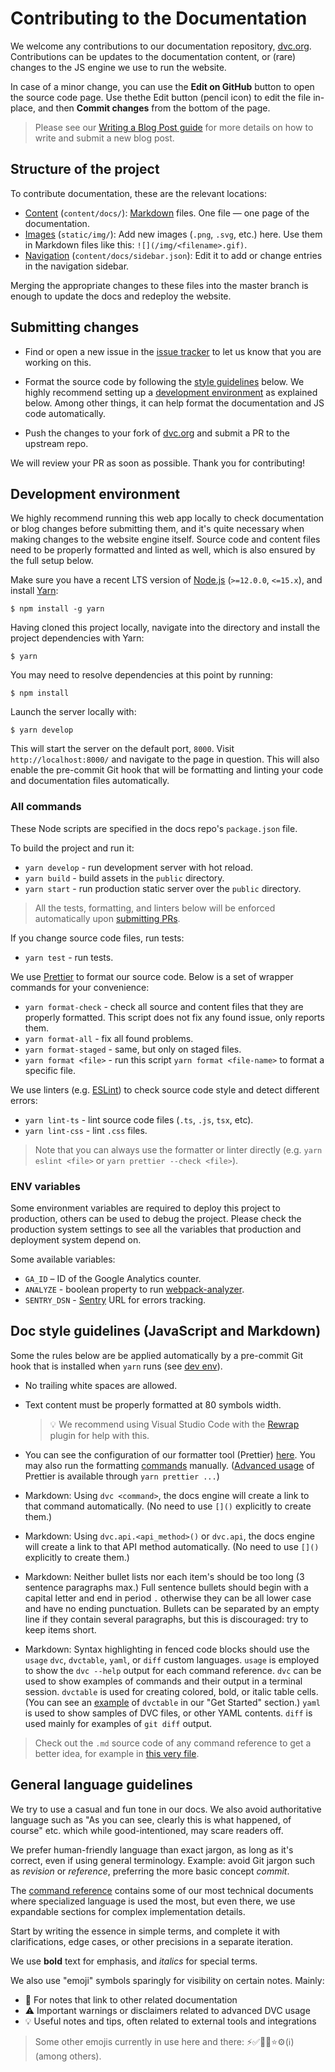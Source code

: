 # Contributing to the Documentation

We welcome any contributions to our documentation repository,
[dvc.org](https://github.com/iterative/dvc.org). Contributions can be updates to
the documentation content, or (rare) changes to the JS engine we use to run the
website.

In case of a minor change, you can use the **Edit on GitHub** button to open the
source code page. Use thethe Edit button (pencil icon) to edit the file
in-place, and then **Commit changes** from the bottom of the page.

> Please see our
> [Writing a Blog Post guide](https://dvc.org/doc/user-guide/contributing/blog)
> for more details on how to write and submit a new blog post.

## Structure of the project

To contribute documentation, these are the relevant locations:

- [Content](https://github.com/iterative/dvc.org/tree/master/content/docs)
  (`content/docs/`):
  [Markdown](https://guides.github.com/features/mastering-markdown/) files. One
  file — one page of the documentation.
- [Images](https://github.com/iterative/dvc.org/tree/master/static/img)
  (`static/img/`): Add new images (`.png`, `.svg`, etc.) here. Use them in
  Markdown files like this: `![](/img/<filename>.gif)`.
- [Navigation](https://github.com/iterative/dvc.org/tree/master/content/docs/sidebar.json)
  (`content/docs/sidebar.json`): Edit it to add or change entries in the
  navigation sidebar.

Merging the appropriate changes to these files into the master branch is enough
to update the docs and redeploy the website.

## Submitting changes

- Find or open a new issue in the
  [issue tracker](https://github.com/iterative/dvc.org/issues) to let us know
  that you are working on this.

- Format the source code by following the
  [style guidelines](#doc-style-guidelines-javascript-and-markdown) below. We
  highly recommend setting up a
  [development environment](#development-environment) as explained below. Among
  other things, it can help format the documentation and JS code automatically.

- Push the changes to your fork of
  [dvc.org](https://github.com/iterative/dvc.org.git) and submit a PR to the
  upstream repo.

We will review your PR as soon as possible. Thank you for contributing!

## Development environment

We highly recommend running this web app locally to check documentation or blog
changes before submitting them, and it's quite necessary when making changes to
the website engine itself. Source code and content files need to be properly
formatted and linted as well, which is also ensured by the full setup below.

Make sure you have a recent LTS version of [Node.js](https://nodejs.org/en/)
(`>=12.0.0`, `<=15.x`), and install [Yarn](https://yarnpkg.com/):

```dvc
$ npm install -g yarn
```

Having cloned this project locally, navigate into the directory and install the
project dependencies with Yarn:

```dvc
$ yarn
```

You may need to resolve dependencies at this point by running:

```dvc
$ npm install
```

Launch the server locally with:

```dvc
$ yarn develop
```

This will start the server on the default port, `8000`. Visit
`http://localhost:8000/` and navigate to the page in question. This will also
enable the pre-commit Git hook that will be formatting and linting your code and
documentation files automatically.

### All commands

These Node scripts are specified in the docs repo's `package.json` file.

To build the project and run it:

- `yarn develop` - run development server with hot reload.
- `yarn build` - build assets in the `public` directory.
- `yarn start` - run production static server over the `public` directory.

> All the tests, formatting, and linters below will be enforced automatically
> upon [submitting PRs](#submitting-changes).

If you change source code files, run tests:

- `yarn test` - run tests.

We use [Prettier](https://prettier.io/) to format our source code. Below is a
set of wrapper commands for your convenience:

- `yarn format-check` - check all source and content files that they are
  properly formatted. This script does not fix any found issue, only reports
  them.
- `yarn format-all` - fix all found problems.
- `yarn format-staged` - same, but only on staged files.
- `yarn format <file>` - run this script `yarn format <file-name>` to format a
  specific file.

We use linters (e.g. [ESLint](https://eslint.org/)) to check source code style
and detect different errors:

- `yarn lint-ts` - lint source code files (`.ts`, `.js`, `tsx`, etc).
- `yarn lint-css` - lint `.css` files.

> Note that you can always use the formatter or linter directly (e.g.
> `yarn eslint <file>` or `yarn prettier --check <file>`).

### ENV variables

Some environment variables are required to deploy this project to production,
others can be used to debug the project. Please check the production system
settings to see all the variables that production and deployment system depend
on.

Some available variables:

- `GA_ID` – ID of the Google Analytics counter.
- `ANALYZE` - boolean property to run
  [webpack-analyzer](https://www.gatsbyjs.org/packages/gatsby-plugin-webpack-bundle-analyzer/).
- `SENTRY_DSN` - [Sentry](https://sentry.io/) URL for errors tracking.

## Doc style guidelines (JavaScript and Markdown)

Some the rules below are be applied automatically by a pre-commit Git hook that
is installed when `yarn` runs (see [dev env](#development-environment)).

- No trailing white spaces are allowed.

- Text content must be properly formatted at 80 symbols width.

  > 💡 We recommend using Visual Studio Code with the
  > [Rewrap](https://marketplace.visualstudio.com/items?itemName=stkb.rewrap)
  > plugin for help with this.

- You can see the configuration of our formatter tool (Prettier)
  [here](https://github.com/iterative/dvc.org/blob/master/.prettierrc). You may
  also run the formatting [commands](#all-commands) manually.
  ([Advanced usage](https://prettier.io/docs/en/cli.html) of Prettier is
  available through `yarn prettier ...`)

- Markdown: Using `dvc <command>`, the docs engine will create a link to that
  command automatically. (No need to use `[]()` explicitly to create them.)

- Markdown: Using `dvc.api.<api_method>()` or `dvc.api`, the docs engine will
  create a link to that API method automatically. (No need to use `[]()`
  explicitly to create them.)

- Markdown: Neither bullet lists nor each item's should be too long (3 sentence
  paragraphs max.) Full sentence bullets should begin with a capital letter and
  end in period `.` otherwise they can be all lower case and have no ending
  punctuation. Bullets can be separated by an empty line if they contain several
  paragraphs, but this is discouraged: try to keep items short.

- Markdown: Syntax highlighting in fenced code blocks should use the `usage`
  `dvc`, `dvctable`, `yaml`, or `diff` custom languages. `usage` is employed to
  show the `dvc --help` output for each command reference. `dvc` can be used to
  show examples of commands and their output in a terminal session. `dvctable`
  is used for creating colored, bold, or italic table cells. (You can see an
  [example](https://dvc.org/doc/start/experiments) of `dvctable` in our "Get
  Started" section.) `yaml` is used to show samples of <abbr>DVC files</abbr>,
  or other YAML contents. `diff` is used mainly for examples of `git diff`
  output.

> Check out the `.md` source code of any command reference to get a better idea,
> for example in
> [this very file](https://raw.githubusercontent.com/iterative/dvc.org/master/content/docs/user-guide/contributing/docs.md).

## General language guidelines

We try to use a casual and fun tone in our docs. We also avoid authoritative
language such as "As you can see, clearly this is what happened, of course" etc.
which while good-intentioned, may scare readers off.

We prefer human-friendly language than exact jargon, as long as it's correct,
even if using general terminology. Example: avoid Git jargon such as _revision_
or _reference_, preferring the more basic concept _commit_.

The [command reference](/doc/command-reference) contains some of our most
technical documents where specialized language is used the most, but even there,
we use expandable sections for complex implementation details.

Start by writing the essence in simple terms, and complete it with
clarifications, edge cases, or other precisions in a separate iteration.

We use **bold** text for emphasis, and _italics_ for special terms.

We also use "emoji" symbols sparingly for visibility on certain notes. Mainly:

- 📖 For notes that link to other related documentation
- ⚠️ Important warnings or disclaimers related to advanced DVC usage
- 💡 Useful notes and tips, often related to external tools and integrations

> Some other emojis currently in use here and there: ⚡✅🙏🐛⭐⚙️(ℹ️) (among
> others).
